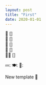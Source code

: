 ```yaml
---
layout: post
title: "First"
date: 2020-01-01
---
```


📱 []  
📖 []  
🚀 []  
🌮 []  
🧘‍♂️ []
  
💤: 
🍽: 
💜: 
  
New template 🙌